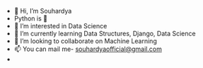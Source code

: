 - 👋 Hi, I’m Souhardya
- Python is 💛
- 👀 I’m interested in Data Science
- 🌱 I’m currently learning Data Structures, Django, Data Science
- 💞️ I’m looking to collaborate on Machine Learning
- 📫 You can mail me- souhardyaofficial@gmail.com
- 

<!---
souhardya1/souhardya1 is a ✨ special ✨ repository because its `README.md` (this file) appears on your GitHub profile.
You can click the Preview link to take a look at your changes.
--->
